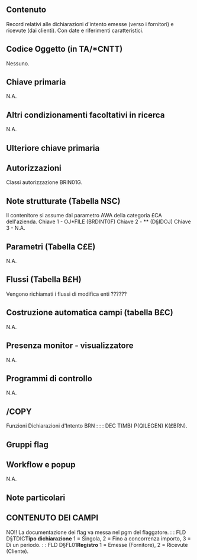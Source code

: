 ## Contenuto
Record relativi alle dichiarazioni d'intento emesse (verso i fornitori) e ricevute (dai clienti). Con date e riferimenti caratteristici.

## Codice Oggetto (in TA/*CNTT)
Nessuno.

## Chiave primaria
N.A.

## Altri condizionamenti facoltativi in ricerca
N.A.

## Ulteriore chiave primaria

## Autorizzazioni
Classi autorizzazione BRIN01G.

## Note strutturate (Tabella NSC)
 Il contenitore si assume dal parametro AWA della categoria £CA dell'azienda.
 Chiave 1  - OJ*FILE (BRDINT0F)
 Chiave 2  - ** (D§IDOJ)
 Chiave 3 -  N.A.

## Parametri (Tabella C£E)
N.A.

## Flussi (Tabella B£H)
 Vengono richiamati i flussi di modifica enti ??????

## Costruzione automatica campi (tabella B£C)
N.A.

## Presenza monitor - visualizzatore
N.A.

## Programmi di controllo
N.A.

## /COPY
Funzioni Dichiarazioni d'Intento BRN : 
 :  : DEC T(MB) P(QILEGEN) K(£BRN).

## Gruppi flag

## Workflow e popup
N.A.

## Note particolari

## CONTENUTO DEI CAMPI
NO!!  La documentazione dei flag va messa nel pgm del flaggatore.
 :  : FLD D§TDIC**Tipo dichiarazione**
 1 = Singola, 2 = Fino a concorrenza importo, 3 = Di un periodo.
 :  : FLD D§FL01**Registro**
 1 = Emesse (Fornitore), 2 = Ricevute (Cliente).
